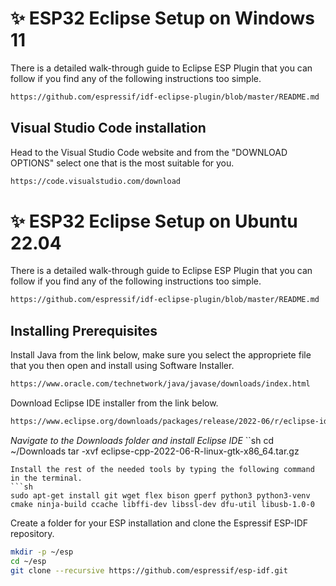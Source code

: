 # ✨ ESP32 Eclipse Setup on Windows 11
There is a detailed walk-through guide to Eclipse ESP Plugin that you can follow if you find any of the following instructions too simple.
```sh
https://github.com/espressif/idf-eclipse-plugin/blob/master/README.md
```


## Visual Studio Code installation
Head to the Visual Studio Code website and from the "DOWNLOAD OPTIONS" select one that is the most suitable for you.

```sh
https://code.visualstudio.com/download
```


# ✨ ESP32 Eclipse Setup on Ubuntu 22.04
There is a detailed walk-through guide to Eclipse ESP Plugin that you can follow if you find any of the following instructions too simple.
```sh
https://github.com/espressif/idf-eclipse-plugin/blob/master/README.md
```
## Installing Prerequisites
Install Java from the link below, make sure you select the appropriete file that you then open and install using Software Installer.
```sh
https://www.oracle.com/technetwork/java/javase/downloads/index.html
```
Download Eclipse IDE installer from the link below.
```sh
https://www.eclipse.org/downloads/packages/release/2022-06/r/eclipse-ide-cc-developers
```
*Navigate to the Downloads folder and install Eclipse IDE*
``sh
cd ~/Downloads
tar -xvf eclipse-cpp-2022-06-R-linux-gtk-x86_64.tar.gz
```
Install the rest of the needed tools by typing the following command in the terminal.
```sh
sudo apt-get install git wget flex bison gperf python3 python3-venv cmake ninja-build ccache libffi-dev libssl-dev dfu-util libusb-1.0-0
```
Create a folder for your ESP installation and clone the Espressif ESP-IDF repository.
```sh
mkdir -p ~/esp
cd ~/esp
git clone --recursive https://github.com/espressif/esp-idf.git
```





